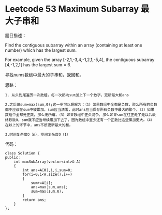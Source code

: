 # Leetcode 53 Maximum Subarray 最大子串和
题目描述：

Find the contiguous subarray within an array (containing at least one number) which has the largest sum.

For example, given the array [-2,1,-3,4,-1,2,1,-5,4],
the contiguous subarray [4,-1,2,1] has the largest sum = 6.

寻找nums数组中最大的子串和，返回和。

思路：

    1. 从头到尾遍历一次数组，每一次都向sum加上下一个数字，更新最大和ans

    2.之后做sum=max(sum,0);这一步可以理解为：（1）如果数组中全都是负数，那么所有的负数都不应该在sum中被累加，sum应当清零，此时ans应当保存所有负数中最大的那个。（2）如果数组中全都是正数，那么无所谓。（3）如果数组中正负混杂，那么如果sum在往正走了走以后最终跌破0，sum就不应当继续累加下去了，因为数组中至少还有一个正数比这些累加更大。（4）在以上的环节中，ans不断更新最大的和。

    3.时间复杂度O（n），空间复杂度O（1）

代码：

```
class Solution {  
public:  
    int maxSubArray(vector<int>& A)   
    {  
        int ans=A[0],i,j,sum=0;  
        for(i=0;i<A.size();i++)  
        {  
            sum+=A[i];  
            ans=max(sum,ans);  
            sum=max(sum,0);  
        }  
        return ans;  
    }  
};  
```
